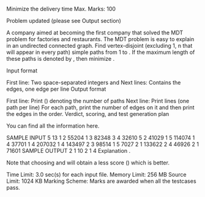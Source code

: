 Minimize the delivery time
Max. Marks: 100

Problem updated (please see Output section)

A company aimed at becoming the first company that solved the MDT problem for factories and restaurants. The MDT problem is easy to explain in an undirected connected graph. Find  vertex-disjoint (excluding 1, n that will appear in every path) simple paths from 1 to . If the maximum length of these paths is denoted by , then minimize .

Input format

First line: Two space-separated integers   and
Next  lines: Contains the edges, one edge per line
Output format

First line: Print  () denoting the number of paths
Next line: Print  lines (one path per line)
For each path, print the number of edges on it and then print the edges in the order.
Verdict, scoring, and test generation plan

You can find all the information here.

SAMPLE INPUT
5 13
1 2 55204
1 3 82348
3 4 32610
5 2 41029
1 5 114074
1 4 37701
1 4 207032
1 4 143497
2 3 98514
1 5 7027
2 1 133622
2 4 46926
2 1 71601
SAMPLE OUTPUT
2
1 10
2 1 4
Explanation
.

Note that choosing  and  will obtain a less score () which is better.

Time Limit:	3.0 sec(s) for each input file.
Memory Limit:	256 MB
Source Limit:	1024 KB
Marking Scheme:	Marks are awarded when all the testcases pass.